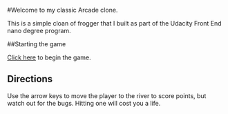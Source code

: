 #Welcome to my classic Arcade clone.

This is a simple cloan of frogger that I built as part of the Udacity Front End nano degree program.

##Starting the game

[Click here](http://pcmart03.github.io/arcade-game/) to begin the game.

## Directions
Use the arrow keys to move the player to the river to score points, but watch out for the bugs. Hitting one will cost you a life.  
